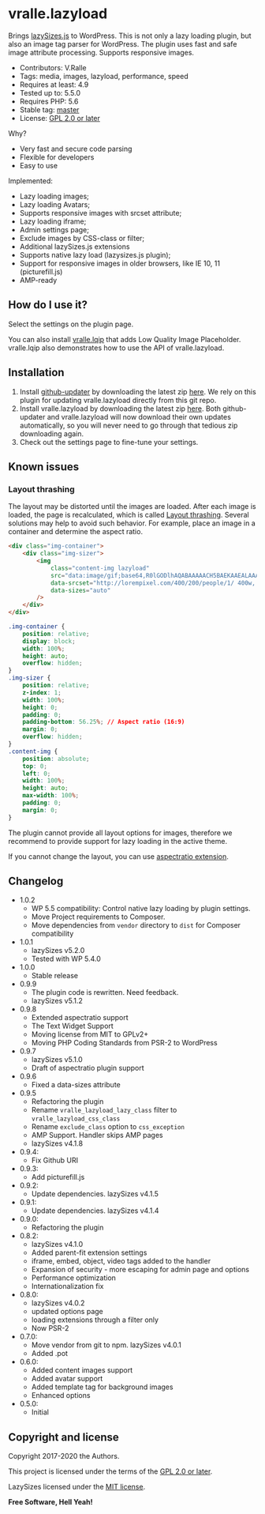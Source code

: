 # vralle.lazyload

Brings [lazySizes.js](https://github.com/aFarkas/lazysizes) to WordPress.
This is not only a lazy loading plugin, but also an image tag parser for WordPress. The plugin uses fast and safe image attribute processing. Supports responsive images.

-   Contributors: V.Ralle
-   Tags: media, images, lazyload, performance, speed
-   Requires at least: 4.9
-   Tested up to: 5.5.0
-   Requires PHP: 5.6
-   Stable tag: [master](https://github.com/vralle/vralle-lazyload/releases/latest)
-   License: [GPL 2.0 or later](LICENSE.txt)

Why?

-   Very fast and secure code parsing
-   Flexible for developers
-   Easy to use

Implemented:

-   Lazy loading images;
-   Lazy loading Avatars;
-   Supports responsive images with srcset attribute;
-   Lazy loading iframe;
-   Admin settings page;
-   Exclude images by CSS-class or filter;
-   Additional lazySizes.js extensions
-   Supports native lazy load (lazysizes.js plugin);
-   Support for responsive images in older browsers, like IE 10, 11 (picturefill.js)
-   AMP-ready

## How do I use it?

Select the settings on the plugin page.

You can also install [vralle.lqip](https://github.com/vralle/vralle-lqip) that adds Low Quality Image Placeholder. vralle.lqip also demonstrates how to use the API of vralle.lazyload.

## Installation

1. Install [github-updater](https://github.com/afragen/github-updater) by downloading the latest zip [here](https://github.com/afragen/github-updater/releases). We rely on this plugin for updating vralle.lazyload directly from this git repo.
1. Install vralle.lazyload by downloading the latest zip [here](https://github.com/vralle/vralle-lazyload/releases). Both github-updater and vralle.lazyload will now download their own updates automatically, so you will never need to go through that tedious zip downloading again.
1. Check out the settings page to fine-tune your settings.

## Known issues

### Layout thrashing

The layout may be distorted until the images are loaded. After each image is loaded, the page is recalculated, which is called [Layout thrashing](https://kellegous.com/j/2013/01/26/layout-performance/).
Several solutions may help to avoid such behavior.
For example, place an image in a container and determine the aspect ratio.

```html
<div class="img-container">
	<div class="img-sizer">
		<img
			class="content-img lazyload"
			src="data:image/gif;base64,R0lGODlhAQABAAAAACH5BAEKAAEALAAAAAABAAEAAAICTAEAOw=="
			data-srcset="http://lorempixel.com/400/200/people/1/ 400w, http://lorempixel.com/600/300/people/1/ 600w, http://lorempixel.com/800/400/people/1/ 800w"
			data-sizes="auto"
		/>
	</div>
</div>
```

```css
.img-container {
	position: relative;
	display: block;
	width: 100%;
	height: auto;
	overflow: hidden;
}
.img-sizer {
	position: relative;
	z-index: 1;
	width: 100%;
	height: 0;
	padding: 0;
	padding-bottom: 56.25%; // Aspect ratio (16:9)
	margin: 0;
	overflow: hidden;
}
.content-img {
	position: absolute;
	top: 0;
	left: 0;
	width: 100%;
	height: auto;
	max-width: 100%;
	padding: 0;
	margin: 0;
}
```

The plugin cannot provide all layout options for images, therefore we recommend to provide support for lazy loading in the active theme.

If you cannot change the layout, you can use [aspectratio extension](https://github.com/aFarkas/lazysizes/tree/gh-pages/plugins/aspectratio).

## Changelog

-   1.0.2
    -   WP 5.5 compatibility: Control native lazy loading by plugin settings.
    -   Move Project requirements to Composer.
    -   Move dependencies from `vendor` directory to `dist` for Composer compatibility
-   1.0.1
    -   lazySizes v5.2.0
    -   Tested with WP 5.4.0
-   1.0.0
    -   Stable release
-   0.9.9
    -   The plugin code is rewritten. Need feedback.
    -   lazySizes v5.1.2
-   0.9.8
    -   Extended aspectratio support
    -   The Text Widget Support
    -   Moving license from MIT to GPLv2+
    -   Moving PHP Coding Standards from PSR-2 to WordPress
-   0.9.7
    -   lazySizes v5.1.0
    -   Draft of aspectratio plugin support
-   0.9.6
    -   Fixed a data-sizes attribute
-   0.9.5
    -   Refactoring the plugin
    -   Rename `vralle_lazyload_lazy_class` filter to `vralle_lazyload_css_class`
    -   Rename `exclude_class` option to `css_exception`
    -   AMP Support. Handler skips AMP pages
    -   lazySizes v4.1.8
-   0.9.4:
    -   Fix Github URI
-   0.9.3:
    -   Add picturefill.js
-   0.9.2:
    -   Update dependencies. lazySizes v4.1.5
-   0.9.1:
    -   Update dependencies. lazySizes v4.1.4
-   0.9.0:
    -   Refactoring the plugin
-   0.8.2:
    -   lazySizes v4.1.0
    -   Added parent-fit extension settings
    -   iframe, embed, object, video tags added to the handler
    -   Expansion of security - more escaping for admin page and options
    -   Performance optimization
    -   Internationalization fix
-   0.8.0:
    -   lazySizes v4.0.2
    -   updated options page
    -   loading extensions through a filter only
    -   Now PSR-2
-   0.7.0:
    -   Move vendor from git to npm. lazySizes v4.0.1
    -   Added .pot
-   0.6.0:
    -   Added content images support
    -   Added avatar support
    -   Added template tag for background images
    -   Enhanced options
-   0.5.0:
    -   Initial

## Copyright and license

Copyright 2017-2020 the Authors.

This project is licensed under the terms of the [GPL 2.0 or later](LICENSE.txt).

LazySizes licensed under the [MIT license](https://github.com/aFarkas/lazysizes/blob/gh-pages/LICENSE).

**Free Software, Hell Yeah!**
